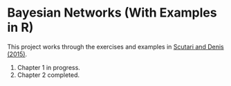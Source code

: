Bayesian Networks (With Examples in R)
======================================

This project works through the exercises and examples in [Scutari and Denis (2015)](http://www.bnlearn.com/book-crc/).

1. Chapter 1 in progress.
2. Chapter 2 completed. 
